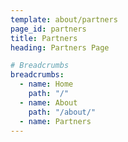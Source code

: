 ```yaml
---
template: about/partners
page_id: partners
title: Partners
heading: Partners Page

# Breadcrumbs
breadcrumbs:
  - name: Home
    path: "/"
  - name: About
    path: "/about/"
  - name: Partners
---
```

